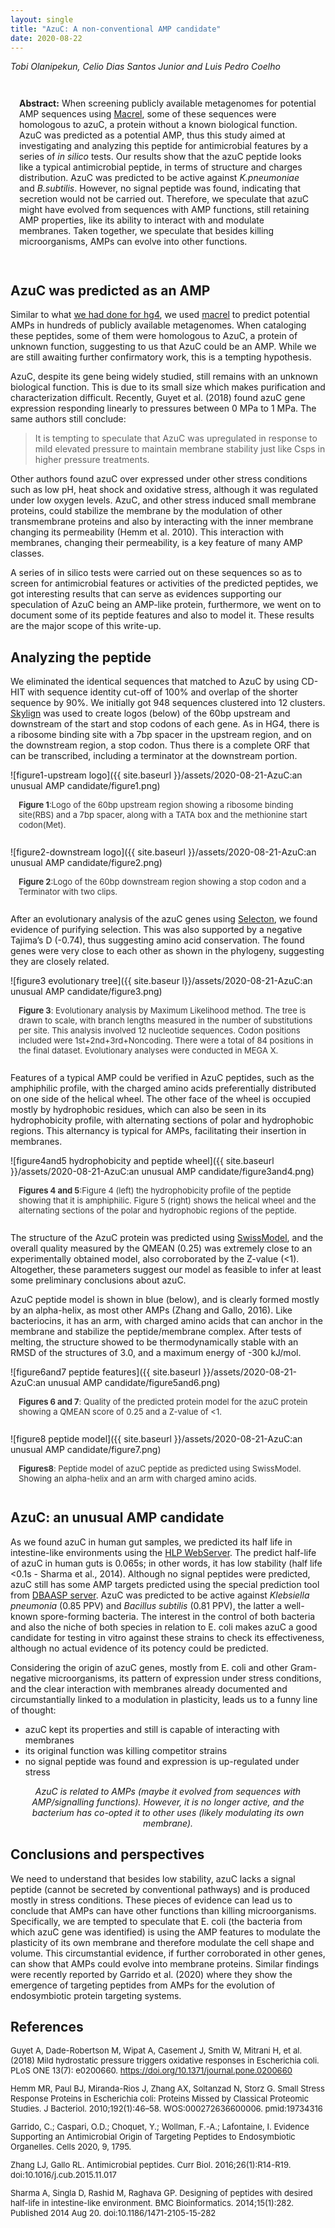 ```yaml
---
layout: single
title: "AzuC: A non-conventional AMP candidate"
date: 2020-08-22
---
```

<style>
div.caption {
    font-size: small;
    color: #333333;
    padding-bottom:1em;
    padding-left:1em;
    padding-right:1em;
    padding-top:0em;
}
</style>

_Tobi Olanipekun, Celio Dias Santos Junior and Luis Pedro Coelho_

<div style="padding: 1em" markdown="1">

**Abstract:** When screening publicly available metagenomes for potential AMP
sequences using [Macrel](https://doi.org/10.1101/2019.12.17.880385v4), some of
these sequences were homologous to azuC, a protein without a known biological
function. AzuC was predicted as a potential AMP, thus this study aimed at
investigating and analyzing this peptide for antimicrobial features by a series
of _in silico_ tests. Our results show that the azuC peptide looks like a
typical antimicrobial peptide, in terms of structure and charges distribution.
AzuC was predicted to be active against _K.pneumoniae_ and _B.subtilis_.
However, no signal peptide was found, indicating that secretion would not be
carried out. Therefore, we speculate that azuC might have evolved from
sequences with AMP functions, still retaining AMP properties, like its ability
to interact with and modulate membranes. Taken together, we speculate that
besides killing microorganisms, AMPs can evolve into other functions.

</div>

<h2>AzuC was predicted as an AMP</h2>

Similar to what [we had done for hg4](/blog/2020/04/10/cryptic/), we used
[macrel](https://big-data-biology.org/software/macrel) to predict potential
AMPs in hundreds of publicly available metagenomes. When cataloging these
peptides, some of them were homologous to AzuC, a protein of unknown function,
suggesting to us that AzuC could be an AMP. While we are still awaiting further
confirmatory work, this is a tempting hypothesis.

AzuC, despite its gene being widely studied, still remains with an unknown
biological function. This is due to its small size which makes purification and
characterization difficult. Recently, Guyet et al. (2018) found azuC gene
expression responding linearly to pressures between 0 MPa to 1 MPa. The same
authors still conclude:

>  It is tempting to speculate that AzuC was upregulated in response to mild
>  elevated pressure to maintain membrane stability just like Csps in higher
>  pressure treatments.

Other authors found azuC over expressed under other stress conditions such as
low pH, heat shock and oxidative stress, although it was regulated under low
oxygen levels. AzuC, and other stress induced small membrane proteins, could
stabilize the membrane by the modulation of other transmembrane proteins and
also by interacting with the inner membrane changing its permeability (Hemm et
al. 2010). This interaction with membranes, changing their permeability, is a
key feature of many AMP classes.

A series of in silico tests were carried out on these sequences so as to screen
for antimicrobial features or activities of the predicted peptides, we got
interesting results that can serve as evidences supporting our speculation of
AzuC being an AMP-like protein, furthermore, we went on to document some of its
peptide features and also to model it. These results are the major scope of
this write-up.

<h2>Analyzing the peptide</h2>

We eliminated the identical sequences that matched to AzuC by using CD-HIT with
sequence identity cut-off of 100% and overlap of the shorter sequence by 90%.
We initially got 948 sequences clustered into 12 clusters. <a
href="http://skylign.org/">Skylign</a> was used to create logos (below) of the
60bp upstream and downstream of the start and stop codons of each gene. As in
HG4, there is a ribosome binding site with a 7bp spacer in the upstream region,
and on the downstream region, a stop codon. Thus there is a complete ORF that
can be transcribed, including a terminator at the downstream portion.

![figure1-upstream logo]({{ site.baseurl }}/assets/2020-08-21-AzuC:an unusual AMP candidate/figure1.png)
<div class="caption"><b>Figure 1</b>:Logo of the 60bp upstream region showing a ribosome binding site(RBS) and a 7bp spacer, along with a TATA box and the methionine start codon(Met).</div>

![figure2-downstream logo]({{ site.baseurl }}/assets/2020-08-21-AzuC:an unusual AMP candidate/figure2.png)
<div class="caption"><b>Figure 2</b>:Logo of the 60bp downstream region showing a stop codon and a Terminator with two clips.</div>

After an evolutionary analysis of the azuC genes using <a
href="http://selecton.tau.ac.il/">Selecton</a>, we found evidence of purifying
selection. This was also supported by a negative Tajima’s D (-0.74), thus
suggesting amino acid conservation. The found genes were very close to each
other as shown in the phylogeny, suggesting they are closely related.

![figure3 evolutionary tree]({{ site.baseur l}}/assets/2020-08-21-AzuC:an unusual AMP candidate/figure3.png)
<div class="caption"><b>Figure 3</b>: Evolutionary analysis by Maximum Likelihood method. The tree is drawn to scale, with branch lengths measured in the number of substitutions per site. This analysis involved 12 nucleotide sequences. Codon positions included were 1st+2nd+3rd+Noncoding. There were a total of 84 positions in the final dataset. Evolutionary analyses were conducted in MEGA X.</div>

<p>Features of a typical AMP could be verified in AzuC peptides, such as the amphiphilic profile, with the charged amino acids preferentially distributed on one side of the helical wheel. The other face of the wheel is occupied mostly by hydrophobic residues, which can also be seen in its hydrophobicity profile, with alternating sections of polar and hydrophobic regions. This alternancy is typical for AMPs, facilitating their insertion in membranes.</p>

![figure4and5 hydrophobicity and peptide wheel]({{ site.baseurl }}/assets/2020-08-21-AzuC:an unusual AMP candidate/figure3and4.png)
<div class="caption"><b>Figures 4 and 5</b>:Figure 4 (left) the hydrophobicity profile of the peptide showing that it is amphiphilic. Figure 5 (right) shows the helical wheel and the alternating sections of the polar and hydrophobic regions of the peptide.</div>


The structure of the AzuC protein was predicted using
[SwissModel](http://swissmodel.expasy.org/), and the overall quality measured
by the QMEAN (0.25) was extremely close to an experimentally obtained model,
also corroborated by the Z-value (&lt;1). Altogether, these parameters suggest our
model as feasible to infer at least some preliminary conclusions about
azuC.

<p>AzuC peptide model is shown in blue (below), and is clearly formed mostly by an alpha-helix, as most other AMPs (Zhang and Gallo, 2016). Like bacteriocins, it has an arm, with charged amino acids that can anchor in the membrane and stabilize the peptide/membrane complex. After tests of melting, the structure showed to be thermodynamically stable with an RMSD of the structures of 3.0, and a maximum energy of -300 kJ/mol.</p>

![figure6and7 peptide features]({{ site.baseurl }}/assets/2020-08-21-AzuC:an unusual AMP candidate/figure5and6.png)
<div class="caption"><b>Figures 6 and 7</b>: Quality of the predicted protein model for the azuC protein showing a QMEAN score of 0.25 and a Z-value of <1.</div>

![figure8 peptide model]({{ site.baseurl }}/assets/2020-08-21-AzuC:an unusual AMP candidate/figure7.png)
<div class="caption"><b>Figures8</b>: Peptide model of azuC peptide as predicted using SwissModel. Showing an alpha-helix and an arm with charged amino acids.</div>


<h2>AzuC: an unusual AMP candidate</h2>

<p>As we found azuC in human gut samples, we predicted its half life in intestine-like environments using the <a href="http://crdd.osdd.net/raghava/hlp/">HLP WebServer</a>. The predict half-life of azuC in human guts is 0.065s; in other words, it has low stability (half life &lt;0.1s - Sharma et al., 2014). Although no signal peptides were predicted, azuC still has some AMP targets predicted using the special prediction tool from <a href="dbaasp.org/">DBAASP server</a>. AzuC was predicted to be active against <em>Klebsiella pneumonia</em> (0.85 PPV) and <em>Bacillus subtilis</em> (0.81 PPV), the latter a well-known spore-forming bacteria. The interest in the control of both bacteria and also the niche of both species in relation to E. coli makes azuC a good candidate for testing in vitro against these strains to check its effectiveness, although no actual evidence of its potency could be predicted.</p>

Considering the origin of azuC genes, mostly from E. coli and other
Gram-negative microorganisms, its pattern of expression under stress
conditions, and the clear interaction with membranes already documented and
circumstantially linked to a modulation in plasticity, leads us to a funny line
of thought:

- azuC kept its properties and still is capable of interacting with membranes
- its original function was killing competitor strains
- no signal peptide was found and expression is up-regulated under stress

<p><em><center>AzuC is related to AMPs (maybe it evolved from sequences with AMP/signalling functions). However, it is no longer active, and the bacterium has co-opted it to other uses (likely modulating its own membrane).</center></em></p>


<H2>Conclusions and perspectives</H2>

<p>We need to understand that besides low stability, azuC lacks a signal peptide (cannot be secreted by conventional pathways) and is produced mostly in stress conditions. These pieces of evidence can lead us to conclude that AMPs can have other functions than killing microorganisms. Specifically, we are tempted to speculate that E. coli (the bacteria from which azuC gene was identified) is using the AMP features to modulate the plasticity of its own membrane and therefore modulate the cell shape and volume. This circumstantial evidence, if further corroborated in other genes, can show that AMPs could evolve into membrane proteins. Similar findings were recently reported by Garrido et al. (2020) where they show the emergence of targeting peptides from AMPs for the evolution of endosymbiotic protein targeting systems.</p>

## References

<div style="font-size: small" markdown="1">

Guyet A, Dade-Robertson M, Wipat A, Casement J, Smith W, Mitrani H, et al. (2018) Mild hydrostatic pressure triggers oxidative responses in Escherichia coli. PLoS ONE 13(7): e0200660. https://doi.org/10.1371/journal.pone.0200660

<p>Hemm MR, Paul BJ, Miranda-Rios J, Zhang AX, Soltanzad N, Storz G. Small Stress Response Proteins in Escherichia coli: Proteins Missed by Classical Proteomic Studies. J Bacteriol. 2010;192(1):46–58. WOS:000272636600006. pmid:19734316</p>

<p>Garrido, C.; Caspari, O.D.; Choquet, Y.; Wollman, F.-A.; Lafontaine, I. Evidence Supporting an Antimicrobial Origin of Targeting Peptides to Endosymbiotic Organelles. Cells 2020, 9, 1795.</p>

<p>Zhang LJ, Gallo RL. Antimicrobial peptides. Curr Biol. 2016;26(1):R14-R19. doi:10.1016/j.cub.2015.11.017</p>

<p>Sharma A, Singla D, Rashid M, Raghava GP. Designing of peptides with desired
half-life in intestine-like environment. BMC Bioinformatics. 2014;15(1):282.
Published 2014 Aug 20. doi:10.1186/1471-2105-15-282</p>

</div>
